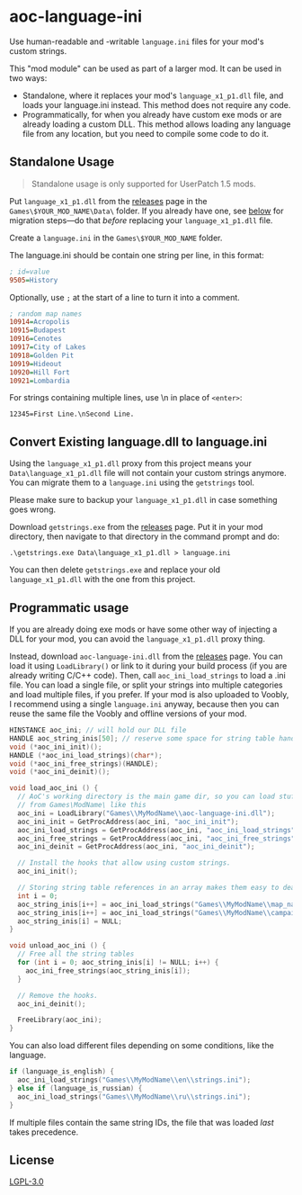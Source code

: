 # aoc-language-ini

Use human-readable and -writable `language.ini` files for your mod's custom strings.

This "mod module" can be used as part of a larger mod. It can be used in two ways:

 - Standalone, where it replaces your mod's `language_x1_p1.dll` file, and loads
   your language.ini instead. This method does not require any code.
 - Programmatically, for when you already have custom exe mods or are already
   loading a custom DLL. This method allows loading any language file from any
   location, but you need to compile some code to do it.

## Standalone Usage

> Standalone usage is only supported for UserPatch 1.5 mods.

Put `language_x1_p1.dll` from the [releases](https://github.com/SiegeEngineers/aoc-language-ini/releases)
page in the `Games\$YOUR_MOD_NAME\Data\` folder.
If you already have one, see [below](#migrate) for migration steps—do that _before_ replacing your `language_x1_p1.dll` file.

Create a `language.ini` in the `Games\$YOUR_MOD_NAME` folder.

The language.ini should be contain one string per line, in this format:

```ini
; id=value
9505=History
```

Optionally, use `;` at the start of a line to turn it into a comment.
```ini
; random map names
10914=Acropolis
10915=Budapest
10916=Cenotes
10917=City of Lakes
10918=Golden Pit
10919=Hideout
10920=Hill Fort
10921=Lombardia
```

For strings containing multiple lines, use \n in place of `<enter>`:

```
12345=First Line.\nSecond Line.
```

<a name="migrate"></a>
## Convert Existing language.dll to language.ini

Using the `language_x1_p1.dll` proxy from this project means your `Data\language_x1_p1.dll` file will not contain your custom strings anymore. You can migrate them to a `language.ini` using the `getstrings` tool.

Please make sure to backup your `language_x1_p1.dll` in case something goes wrong.

Download `getstrings.exe` from the [releases](https://github.com/SiegeEngineers/aoc-language-ini/releases)
page. Put it in your mod directory, then navigate to that directory in the command prompt and do:

```
.\getstrings.exe Data\language_x1_p1.dll > language.ini
```

You can then delete `getstrings.exe` and replace your old `language_x1_p1.dll` with the one from this project.

## Programmatic usage

If you are already doing exe mods or have some other way of injecting a DLL for your mod, you can avoid the `language_x1_p1.dll` proxy thing.

Instead, download `aoc-language-ini.dll` from the [releases](https://github.com/SiegeEngineers/aoc-language-ini/releases)
page.
You can load it using `LoadLibrary()` or link to it during your build process (if you are already writing C/C++ code).
Then, call `aoc_ini_load_strings` to load a .ini file.
You can load a single file, or split your strings into multiple categories and load multiple files, if you prefer.
If your mod is also uploaded to Voobly, I recommend using a single `language.ini` anyway, because then you can reuse the same file the Voobly and offline versions of your mod.

```c
HINSTANCE aoc_ini; // will hold our DLL file
HANDLE aoc_string_inis[50]; // reserve some space for string table handles
void (*aoc_ini_init)();
HANDLE (*aoc_ini_load_strings)(char*);
void (*aoc_ini_free_strings)(HANDLE);
void (*aoc_ini_deinit)();

void load_aoc_ini () {
  // AoC's working directory is the main game dir, so you can load stuff
  // from Games\ModName\ like this
  aoc_ini = LoadLibrary("Games\\MyModName\\aoc-language-ini.dll");
  aoc_ini_init = GetProcAddress(aoc_ini, "aoc_ini_init");
  aoc_ini_load_strings = GetProcAddress(aoc_ini, "aoc_ini_load_strings");
  aoc_ini_free_strings = GetProcAddress(aoc_ini, "aoc_ini_free_strings");
  aoc_ini_deinit = GetProcAddress(aoc_ini, "aoc_ini_deinit");

  // Install the hooks that allow using custom strings.
  aoc_ini_init();

  // Storing string table references in an array makes them easy to deallocate later
  int i = 0;
  aoc_string_inis[i++] = aoc_ini_load_strings("Games\\MyModName\\map_names.ini");
  aoc_string_inis[i++] = aoc_ini_load_strings("Games\\MyModName\\campaign_strings.ini");
  aoc_string_inis[i] = NULL;
}

void unload_aoc_ini () {
  // Free all the string tables
  for (int i = 0; aoc_string_inis[i] != NULL; i++) {
    aoc_ini_free_strings(aoc_string_inis[i]);
  }

  // Remove the hooks.
  aoc_ini_deinit();

  FreeLibrary(aoc_ini);
}
```

You can also load different files depending on some conditions, like the language.
```c
if (language_is_english) {
  aoc_ini_load_strings("Games\\MyModName\\en\\strings.ini");
} else if (language_is_russian) {
  aoc_ini_load_strings("Games\\MyModName\\ru\\strings.ini");
}
```

If multiple files contain the same string IDs, the file that was loaded _last_ takes precedence.

## License

[LGPL-3.0](./LICENSE.md)
